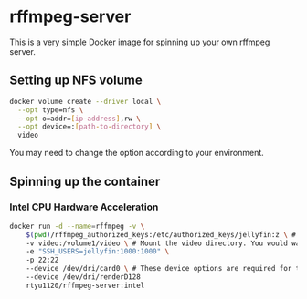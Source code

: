 # rffmpeg-server

This is a very simple Docker image for spinning up your own rffmpeg server.

## Setting up NFS volume
```sh
docker volume create --driver local \
  --opt type=nfs \
  --opt o=addr=[ip-address],rw \
  --opt device=:[path-to-directory] \
  video
```

You may need to change the option according to your environment.

## Spinning up the container

### Intel CPU Hardware Acceleration
```sh
docker run -d --name=rffmpeg -v \
    $(pwd)/rffmpeg_authorized_keys:/etc/authorized_keys/jellyfin:z \ # Path to authorized_keys.
	-v video:/volume1/video \ # Mount the video directory. You would want to set up a NFS volume here.
	-e "SSH_USERS=jellyfin:1000:1000" \ 
	-p 22:22
	--device /dev/dri/card0 \ # These device options are required for the hardware acceleration.
	--device /dev/dri/renderD128
	rtyu1120/rffmpeg-server:intel
```